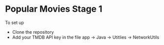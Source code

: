# Popular Movies Stage 1
To set up
- Clone the repository
- Add your TMDB API key in the file app -> Java -> Utitlies -> NetworkUtils

